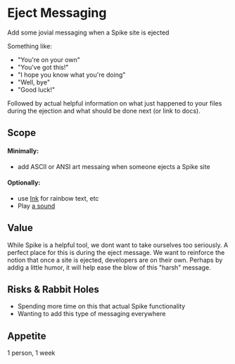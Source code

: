# Eject Messaging

Add some jovial messaging when a Spike site is ejected 

Something like: 
- "You're on your own"
- "You've got this!"
- "I hope you know what you're doing"
- "Well, bye"
- "Good luck!"

Followed by actual helpful information on what just happened to your files during the ejection and what should be done next (or link to docs).

## Scope

#### Minimally:

- add ASCII or ANSI art messaing when someone ejects a Spike site


#### Optionally:

- use [Ink](https://github.com/vadimdemedes/ink) for rainbow text, etc
- Play [a sound](https://www.youtube.com/watch?v=9uKIeamPi2Y)


## Value

While Spike is a helpful tool, we dont want to take ourselves too seriously. A perfect place for this is during the eject message. We want to reinforce the notion that once a site is ejected, developers are on their own. Perhaps by  addig a little humor, it will help ease the blow of this "harsh" message.


## Risks & Rabbit Holes

- Spending more time on this that actual Spike functionality
- Wanting to add this type of messaging everywhere

## Appetite

1 person, 1 week 
